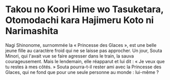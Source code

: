 # Takou no Koori Hime wo Tasuketara, Otomodachi kara Hajimeru Koto ni Narimashita
Nagi Shinonome, surnommée la « Princesse des Glaces », est une belle jeune fille au caractère froid qui ne se laisse pas approcher. Un jour, Souta Minori, qui l'avait vue se faire agresser dans le train, la sauva courageusement. Mais le lendemain, elle réapparut et lui dit : « Je veux que tu restes à mes côtés. » Souta pourra-t-il rester ami avec la Princesse des Glaces, qui ne fond que pour une seule personne au monde : lui-même ?